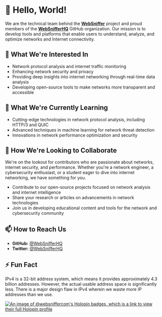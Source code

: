 # 👋 Hello, World!

We are the technical team behind the [**WebSniffer**](https://websniffer.com/) project and proud members of the [**WebSnifferHQ**](https://github.com/WebSnifferHQ) GitHub organization. Our mission is to develop tools and platforms that enable users to understand, analyze, and optimize networks and Internet connectivity.

## 👀 What We're Interested In

- Network protocol analysis and internet traffic monitoring
- Enhancing network security and privacy
- Providing deep insights into internet networking through real-time data analysis
- Developing open-source tools to make networks more transparent and accessible

## 🌱 What We're Currently Learning

- Cutting-edge technologies in network protocol analysis, including HTTP/3 and QUIC
- Advanced techniques in machine learning for network threat detection
- Innovations in network performance optimization and security

## 💞️ How We're Looking to Collaborate

We're on the lookout for contributors who are passionate about networks, internet security, and performance. Whether you're a network engineer, a cybersecurity enthusiast, or a student eager to dive into internet networking, we have something for you.

- Contribute to our open-source projects focused on network analysis and internet intelligence
- Share your research or articles on advancements in network technologies
- Join us in developing educational content and tools for the network and cybersecurity community

## 📫 How to Reach Us

- **GitHub:** [@WebSnifferHQ](https://github.com/WebSnifferHQ)
- **Twitter:** [@WebSnifferHQ](https://twitter.com/WebSnifferHQ)

## ⚡ Fun Fact

IPv4 is a 32-bit address system, which means it provides approximately 4.3 billion addresses. However, the actual usable address space is significantly less. There is a major design flaw in IPv4 wherein we waste more IP addresses than we use.

[![An image of @websniffercom's Holopin badges, which is a link to view their full Holopin profile](https://holopin.me/websniffercom)](https://holopin.io/@websniffercom)
